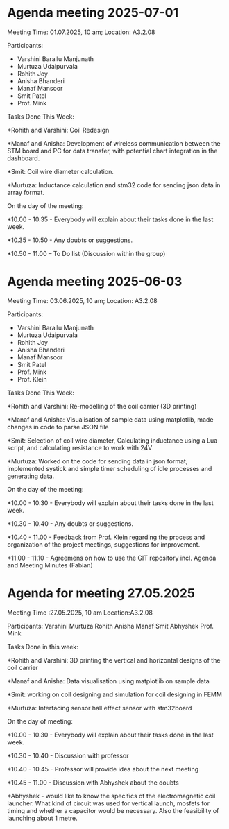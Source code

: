 # Agenda meeting 2025-07-01

Meeting Time: 01.07.2025, 10 am;
Location: A3.2.08


Participants:
- Varshini Barallu Manjunath
- Murtuza Udaipurvala
- Rohith Joy
- Anisha Bhanderi
- Manaf Mansoor
- Smit Patel
- Prof. Mink

Tasks Done This Week:

*Rohith and Varshini:  Coil Redesign

*Manaf and Anisha: Development of wireless communication between the STM board and PC for data transfer, with potential chart integration in the dashboard.

*Smit: Coil wire diameter calculation.

*Murtuza:  Inductance calculation and stm32 code for sending json data in array format.

On the day of the meeting: 

*10.00 - 10.35 - Everybody will explain about their tasks done in the last week.

*10.35 - 10.50 - Any doubts or suggestions.

*10.50 - 11.00 – To Do list (Discussion within the group) 



# Agenda meeting 2025-06-03

Meeting Time: 03.06.2025, 10 am;
Location: A3.2.08


Participants:
- Varshini Barallu Manjunath
- Murtuza Udaipurvala
- Rohith Joy
- Anisha Bhanderi
- Manaf Mansoor
- Smit Patel
- Prof. Mink
- Prof. Klein

Tasks Done This Week:

*Rohith and Varshini: Re-modelling of the coil carrier (3D printing)

*Manaf and Anisha: Visualisation of sample data using matplotlib, made changes in code to parse JSON file

*Smit: Selection of coil wire diameter, Calculating inductance using a Lua script, and calculating resistance to work with 24V

*Murtuza: Worked on the code for sending data in json format, implemented systick and simple timer scheduling of idle processes and generating data.


On the day of the meeting: 

*10.00 - 10.30 - Everybody will explain about their tasks done in the last week.

*10.30 - 10.40 - Any doubts or suggestions.

*10.40 - 11.00 - Feedback from Prof. Klein regarding the process and organization of the project meetings, suggestions for improvement.

*11.00 - 11.10 - Agreemens on how to use the GIT repository incl. Agenda and Meeting Minutes (Fabian)

# Agenda for meeting 27.05.2025

Meeting Time :27.05.2025, 10 am
Location:A3.2.08


Participants:
Varshini
Murtuza
Rohith
Anisha
Manaf
Smit
Abhyshek
Prof. Mink


Tasks Done in this week:

*Rohith and Varshini: 3D printing the vertical and horizontal designs of the coil carrier

*Manaf and Anisha: Data visualisation using matplotlib on sample data

*Smit: working on coil designing and simulation for coil designing in FEMM

*Murtuza: Interfacing sensor hall effect sensor with stm32board


On the day of meeting: 

*10.00 - 10.30 - Everybody will explain about their tasks done in the last week.

*10.30 - 10.40 - Discussion with professor

*10.40 - 10.45 - Professor will provide idea about the next meeting

*10.45 - 11.00 - Discussion with Abhyshek about the doubts

*Abhyshek -  would like to know the specifics of the electromagnetic coil launcher. What kind of circuit was used for vertical launch, mosfets for timing and whether a capacitor would be necessary. Also the feasibility of launching about 1 metre.
